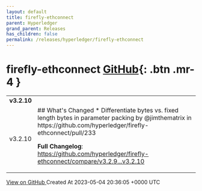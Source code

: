 ```yaml
---
layout: default
title: firefly-ethconnect
parent: Hyperledger
grand_parent: Releases
has_children: false
permalink: /releases/hyperledger/firefly-ethconnect
---
```


# firefly-ethconnect <span class="fs-3 right-align">[GitHub](https://github.com/hyperledger/firefly-ethconnect){: .btn .mr-4 }</span>


<div>
    <table>
        <tr>
            <td colspan="2">
                <b>
                    v3.2.10
                </b>
            </td>
        </tr>
        <tr>
            <td>
                <span class="chip">
                    v3.2.10
                </span>
            </td>
            <td>
                ## What's Changed
* Differentiate bytes vs. fixed length bytes in parameter packing by @jimthematrix  in https://github.com/hyperledger/firefly-ethconnect/pull/233


**Full Changelog**: https://github.com/hyperledger/firefly-ethconnect/compare/v3.2.9...v3.2.10
            </td>
        </tr>
    </table>
    <a href="https://github.com/hyperledger/firefly-ethconnect/releases/tag/v3.2.10" class=".btn">
        View on GitHub
    </a>
    <span class="right-align">
        Created At 2023-05-04 20:36:05 +0000 UTC
    </span>
</div>


